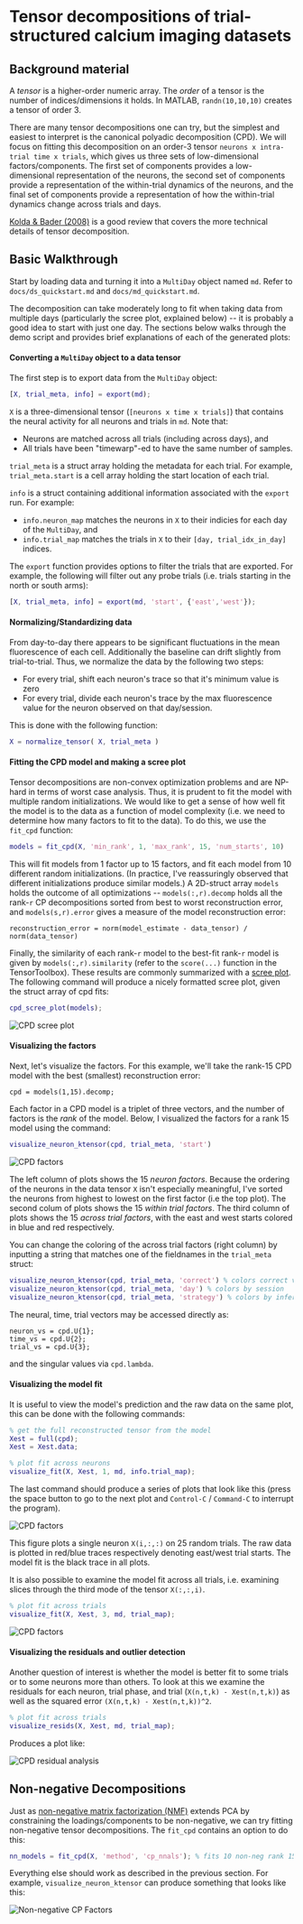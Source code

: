# Tensor decompositions of trial-structured calcium imaging datasets

## Background material

A *tensor* is a higher-order numeric array. The *order* of a tensor is the number of indices/dimensions it holds. In MATLAB, `randn(10,10,10)` creates a tensor of order 3.

There are many tensor decompositions one can try, but the simplest and easiest to interpret is the canonical polyadic decomposition (CPD). We will focus on fitting this decomposition on an order-3 tensor `neurons x intra-trial time x trials`, which gives us three sets of low-dimensional factors/components. The first set of components provides a low-dimensional representation of the neurons, the second set of components provide a representation of the within-trial dynamics of the neurons, and the final set of components provide a representation of how the within-trial dynamics change across trials and days.

[Kolda & Bader (2008)](http://dx.doi.org/10.1137/07070111X) is a good review that covers the more technical details of tensor decomposition.

## Basic Walkthrough

Start by loading data and turning it into a `MultiDay` object named `md`. Refer to `docs/ds_quickstart.md` and `docs/md_quickstart.md`.

The decomposition can take moderately long to fit when taking data from multiple days (particularly the scree plot, explained below) -- it is probably a good idea to start with just one day.
The sections below walks through the demo script and provides brief explanations of each of the generated plots:

#### Converting a `MultiDay` object to a data tensor

The first step is to export data from the `MultiDay` object:

```matlab
[X, trial_meta, info] = export(md);
```

`X` is a three-dimensional tensor (`[neurons x time x trials]`) that contains the neural activity for all neurons and trials in `md`. Note that:
- Neurons are matched across all trials (including across days), and
- All trials have been "timewarp"-ed to have the same number of samples.

`trial_meta` is a struct array holding the metadata for each trial. For example, `trial_meta.start` is a cell array holding the start location of each trial.

`info` is a struct containing additional information associated with the `export` run. For example:
- `info.neuron_map` matches the neurons in `X` to their indicies for each day of the `MultiDay`, and
- `info.trial_map` matches the trials in `X` to their `[day, trial_idx_in_day]` indices. 

The `export` function provides options to filter the trials that are exported. For example, the following will filter out any probe trials (i.e. trials starting in the north or south arms):

```matlab
[X, trial_meta, info] = export(md, 'start', {'east','west'});
```

#### Normalizing/Standardizing data

From day-to-day there appears to be significant fluctuations in the mean fluorescence of each cell. Additionally the baseline can drift slightly from trial-to-trial. Thus, we normalize the data by the following two steps:

* For every trial, shift each neuron's trace so that it's minimum value is zero
* For every trial, divide each neuron's trace by the max fluorescence value for the neuron observed on that day/session.

This is done with the following function:

```matlab
X = normalize_tensor( X, trial_meta )
```

#### Fitting the CPD model and making a scree plot

Tensor decompositions are non-convex optimization problems and are NP-hard in terms of worst case analysis.
Thus, it is prudent to fit the model with multiple random initializations.
We would like to get a sense of how well fit the model is to the data as a function of model complexity (i.e. we need to determine how many factors to fit to the data).
To do this, we use the `fit_cpd` function:

```matlab
models = fit_cpd(X, 'min_rank', 1, 'max_rank', 15, 'num_starts', 10)
```

This will fit models from 1 factor up to 15 factors, and fit each model from 10 different random initializations.
(In practice, I've reassuringly observed that different initializations produce similar models.)
A 2D-struct array `models` holds the outcome of all optimizations -- `models(:,r).decomp` holds all the rank-`r` CP decompositions sorted from best to worst reconstruction error, and `models(s,r).error` gives a measure of the model reconstruction error:

```
reconstruction_error = norm(model_estimate - data_tensor) / norm(data_tensor)
```

Finally, the similarity of each rank-`r` model to the best-fit rank-`r` model is given by `models(:,r).similarity` (refer to the `score(...)` function in the TensorToolbox).
These results are commonly summarized with a [scree plot](http://support.minitab.com/en-us/minitab/17/topic-library/modeling-statistics/multivariate/principal-components-and-factor-analysis/what-is-a-scree-plot/).
The following command will produce a nicely formatted scree plot, given the struct array of cpd fits:

```matlab
cpd_scree_plot(models);
```

![CPD scree plot](cpd_scree.png)

#### Visualizing the factors

Next, let's visualize the factors. For this example, we'll take the rank-15 CPD model with the best (smallest) reconstruction error:
```
cpd = models(1,15).decomp;
```

Each factor in a CPD model is a triplet of three vectors, and the number of factors is the *rank* of the model.
Below, I visualized the factors for a rank 15 model using the command:

```matlab
visualize_neuron_ktensor(cpd, trial_meta, 'start')
```

![CPD factors](cpd_factors.png)

The left column of plots shows the 15 *neuron factors*.
Because the ordering of the neurons in the data tensor `X` isn't especially meaningful, I've sorted the neurons from highest to lowest on the first factor (i.e the top plot).
The second colum of plots shows the 15 *within trial factors*.
The third column of plots shows the 15 *across trial factors*, with the east and west starts colored in blue and red respectively.

You can change the coloring of the across trial factors (right column) by inputting a string that matches one of the fieldnames in the `trial_meta` struct:

```matlab
visualize_neuron_ktensor(cpd, trial_meta, 'correct') % colors correct vs incorrect trials
visualize_neuron_ktensor(cpd, trial_meta, 'day') % colors by session
visualize_neuron_ktensor(cpd, trial_meta, 'strategy') % colors by inferred navigation strategy
```

The neural, time, trial vectors may be accessed directly as:
```
neuron_vs = cpd.U{1};
time_vs = cpd.U{2};
trial_vs = cpd.U{3};
```
and the singular values via `cpd.lambda`.

#### Visualizing the model fit

It is useful to view the model's prediction and the raw data on the same plot, this can be done with the following commands:

```matlab
% get the full reconstructed tensor from the model
Xest = full(cpd);
Xest = Xest.data;

% plot fit across neurons
visualize_fit(X, Xest, 1, md, info.trial_map);
```

The last command should produce a series of plots that look like this (press the space button to go to the next plot and `Control-C` / `Command-C` to interrupt the program).

![CPD factors](cpd_fit1.png)

This figure plots a single neuron `X(i,:,:)` on 25 random trials.
The raw data is plotted in red/blue traces respectively denoting east/west trial starts.
The model fit is the black trace in all plots.

It is also possible to examine the model fit across all trials, i.e. examining slices through the third mode of the tensor `X(:,:,i)`.

```matlab
% plot fit across trials
visualize_fit(X, Xest, 3, md, trial_map);
```

![CPD factors](cpd_fit3.png)

#### Visualizing the residuals and outlier detection

Another question of interest is whether the model is better fit to some trials or to some neurons more than others.
To look at this we examine the residuals for each neuron, trial phase, and trial (`X(n,t,k) - Xest(n,t,k)`) as well as the squared error `(X(n,t,k) - Xest(n,t,k))^2`.

```matlab
% plot fit across trials
visualize_resids(X, Xest, md, trial_map);
```

Produces a plot like:

![CPD residual analysis](cpd_resids.png)

## Non-negative Decompositions

Just as [non-negative matrix factorization (NMF)](https://en.wikipedia.org/wiki/Non-negative_matrix_factorization) extends PCA by constraining the loadings/components to be non-negative, we can try fitting non-negative tensor decompositions. The `fit_cpd` contains an option to do this:

```matlab
nn_models = fit_cpd(X, 'method', 'cp_nnals'); % fits 10 non-neg rank 15 cp models
```

Everything else should work as described in the previous section. For example, `visualize_neuron_ktensor` can produce something that looks like this:

![Non-negative CP Factors](nncpd_factors.png)
